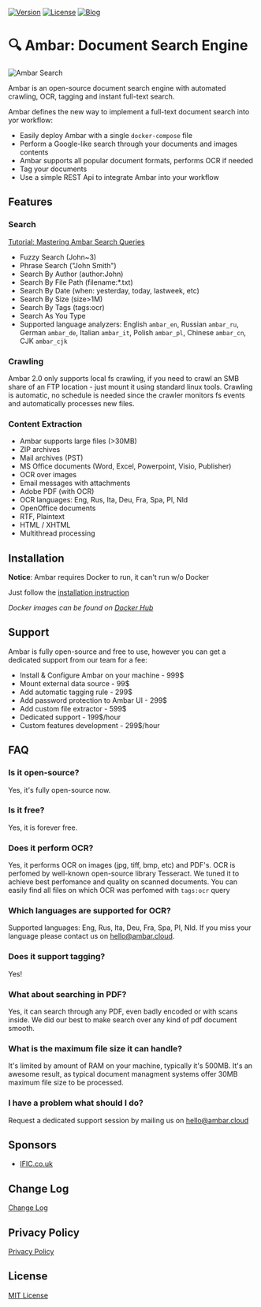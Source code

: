 [![Version](https://img.shields.io/badge/Version-v2.1.8-brightgreen.svg)](https://ambar.cloud)
[![License](https://img.shields.io/badge/License-MIT-blue.svg)](https://github.com/RD17/ambar/blob/master/License.txt)
[![Blog](https://img.shields.io/badge/Ambar%20Blog-%20Latest%20news%20and%20tutorials%20-brightgreen.svg)](https://blog.ambar.cloud)

:mag: Ambar: Document Search Engine
================================

![Ambar Search](https://ambar.cloud/img/search.gif)

Ambar is an open-source document search engine with automated crawling, OCR, tagging and instant full-text search.

Ambar defines the new way to implement a full-text document search into yor workflow:
- Easily deploy Ambar with a single `docker-compose` file
- Perform a Google-like search through your documents and images contents
- Ambar supports all popular document formats, performs OCR if needed
- Tag your documents
- Use a simple REST Api to integrate Ambar into your workflow

## Features

### Search
[Tutorial: Mastering Ambar Search Queries](https://blog.ambar.cloud/mastering-ambar-search-queries/)

* Fuzzy Search (John~3)
* Phrase Search ("John Smith")
* Search By Author (author:John)
* Search By File Path (filename:\*.txt)
* Search By Date (when: yesterday, today, lastweek, etc)
* Search By Size (size>1M)
* Search By Tags (tags:ocr)
* Search As You Type
* Supported language analyzers: English `ambar_en`, Russian `ambar_ru`, German `ambar_de`, Italian `ambar_it`, Polish `ambar_pl`, Chinese `ambar_cn`, CJK `ambar_cjk`

### Crawling

Ambar 2.0 only supports local fs crawling, if you need to crawl an SMB share of an FTP location - just mount it using standard linux tools.
Crawling is automatic, no schedule is needed since the crawler monitors fs events and automatically processes new files.

### Content Extraction

* Ambar supports large files (>30MB)
* ZIP archives
* Mail archives (PST)
* MS Office documents (Word, Excel, Powerpoint, Visio, Publisher)
* OCR over images
* Email messages with attachments
* Adobe PDF (with OCR)
* OCR languages: Eng, Rus, Ita, Deu, Fra, Spa, Pl, Nld
* OpenOffice documents
* RTF, Plaintext
* HTML / XHTML
* Multithread processing

## Installation

**Notice**: Ambar requires Docker to run, it can't run w/o Docker

Just follow the [installation instruction](https://github.com/RD17/ambar/blob/master/Install.md)

*Docker images can be found on [Docker Hub](https://hub.docker.com/u/ambar/)*

## Support

Ambar is fully open-source and free to use, however you can get a dedicated support from our team for a fee:

- Install & Configure Ambar on your machine - 999$
- Mount external data source - 99$
- Add automatic tagging rule - 299$
- Add password protection to Ambar UI - 299$
- Add custom file extractor - 599$
- Dedicated support - 199$/hour
- Custom features development - 299$/hour

## FAQ
### Is it open-source?
Yes, it's fully open-source now.

### Is it free?
Yes, it is forever free.

### Does it perform OCR? 
Yes, it performs OCR on images (jpg, tiff, bmp, etc) and PDF's. OCR is perfomed by well-known open-source library Tesseract. We tuned it to achieve best perfomance and quality on scanned documents. You can easily find all files on which OCR was perfomed with `tags:ocr` query

### Which languages are supported for OCR?
Supported languages: Eng, Rus, Ita, Deu, Fra, Spa, Pl, Nld.
If you miss your language please contact us on hello@ambar.cloud.

### Does it support tagging?
Yes!

### What about searching in PDF?
Yes, it can search through any PDF, even badly encoded or with scans inside. We did our best to make search over any kind of pdf document smooth.

### What is the maximum file size it can handle?
It's limited by amount of RAM on your machine, typically it's 500MB. It's an awesome result, as typical document managment systems offer 30MB maximum file size to be processed.  

### I have a problem what should I do?
Request a dedicated support session by mailing us on hello@ambar.cloud

## Sponsors

- [IFIC.co.uk](http://www.ific.co.uk/)

## Change Log
[Change Log](https://github.com/RD17/ambar/blob/master/CHANGELOG.md)

## Privacy Policy
[Privacy Policy](https://github.com/RD17/ambar/blob/master/privacy-policy.md)

## License
[MIT License](https://github.com/RD17/ambar/blob/master/license.txt)
